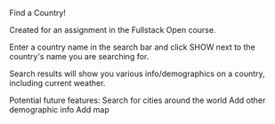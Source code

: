 Find a Country!

Created for an assignment in the Fullstack Open course.

Enter a country name in the search bar and click SHOW next to the country's name you are searching for.

Search results will show you various info/demographics on a country, including current weather.

Potential future features:
Search for cities around the world
Add other demographic info
Add map
